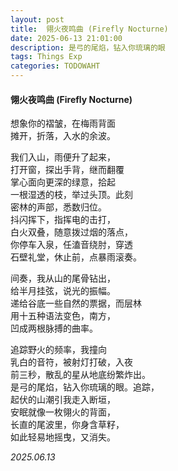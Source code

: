 ```yaml
---
layout: post
title:  翎火夜鸣曲 (Firefly Nocturne)
date: 2025-06-13 21:01:00
description: 是弓的尾焰，钻入你琉璃的眼
tags: Things Exp
categories: TODOWAHT
---
```


#### 翎火夜鸣曲 (Firefly Nocturne)  


想象你的褶皱，在梅雨背面  
摊开，折落，入水的余波。  

我们入山，雨便升了起来，  
打开窗，探出手背，继而翻覆  
掌心面向更深的绿意，拾起  
一根湿透的枝，举过头顶。此刻  
密林的声部，悉数归位。  
抖闪挥下，指挥电的击打，  
白火双叠，随意拨过烟的落点，  
你停车入泉，任溘音绕肘，穿透  
石壁礼堂，休止前，点暴雨滚奏。  

间奏，我从山的尾骨钻出，  
给半月挂弦，说光的振幅。  
递给谷底一些自然的票据，而层林  
用十五种语法变色，南方，  
凹成两根脉搏的曲率。  

追踪野火的频率，我撞向  
乳白的音符，被射灯打破，入夜  
前三秒，散乱的星从地底纷繁炸出。  
是弓的尾焰，钻入你琉璃的眼。追踪，  
起伏的山潮引我走入断垣，  
安眠就像一枚翎火的背面，  
长直的尾波里，你身含草籽，  
如此轻易地摇曳，又消失。  
 

*2025.06.13*

